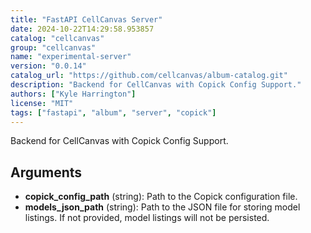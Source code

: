 ```yaml
---
title: "FastAPI CellCanvas Server"
date: 2024-10-22T14:29:58.953857
catalog: "cellcanvas"
group: "cellcanvas"
name: "experimental-server"
version: "0.0.14"
catalog_url: "https://github.com/cellcanvas/album-catalog.git"
description: "Backend for CellCanvas with Copick Config Support."
authors: ["Kyle Harrington"]
license: "MIT"
tags: ["fastapi", "album", "server", "copick"]
---
```


Backend for CellCanvas with Copick Config Support.

## Arguments

- **copick_config_path** (string): Path to the Copick configuration file.
- **models_json_path** (string): Path to the JSON file for storing model listings. If not provided, model listings will not be persisted.

